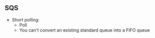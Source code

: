 ## SQS
  - Short polling:
    - Poll 
    - You can't convert an existing standard queue into a FIFO queue
